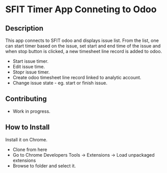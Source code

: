 SFIT Timer App Conneting to Odoo
================================

Description
-----------

This app connects to SFIT odoo and displays issue list. From the list, one can start timer based on the issue,
set start and end time of the issue and when stop button is clicked, a new timesheet line record is added to odoo.

* Start issue timer.
* Edit issue time.
* Stopr issue timer.
* Create odoo timesheet line record linked to analytic account.
* Change issue state - eg. start or finish issue.


Contributing
-------------
- Work in progress.

How to Install
--------------

Install it on Chrome. 

* Clone from here
* Go to Chrome Developers Tools -> Extensions -> Load unpackaged extensions
* Browse to folder and select it.


